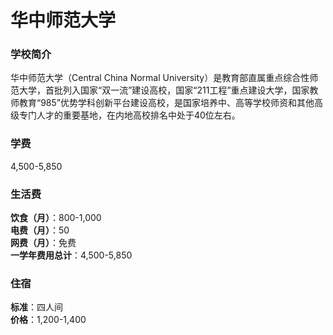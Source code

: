 # 华中师范大学
### 学校简介
华中师范大学（Central China Normal University）是教育部直属重点综合性师范大学，首批列入国家“双一流”建设高校，国家“211工程”重点建设大学，国家教师教育“985”优势学科创新平台建设高校，是国家培养中、高等学校师资和其他高级专门人才的重要基地，在内地高校排名中处于40位左右。

### 学费
4,500-5,850

### 生活费
**饮食（月）**：800-1,000  
**电费（月）**：50  
**网费（月）**：免费  
**一学年费用总计**：4,500-5,850  

### 住宿
**标准**：四人间  
**价格**：1,200-1,400  
